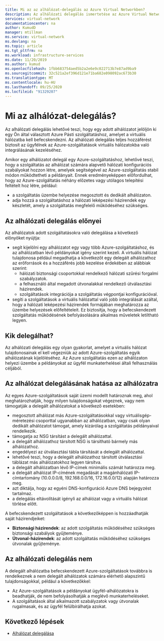 ```yaml
---
title: Mi az az alhálózat-delegálás az Azure Virtual Networkben?
description: Az alhálózati delegálás ismertetése az Azure Virtual Networkben
services: virtual-network
documentationcenter: na
author: KumudD
manager: mtillman
ms.service: virtual-network
ms.devlang: na
ms.topic: article
ms.tgt_pltfrm: na
ms.workload: infrastructure-services
ms.date: 11/20/2019
ms.author: kumud
ms.openlocfilehash: 1fbb683754aed5b2a2e6e9c022713b7e87ad9ba9
ms.sourcegitcommit: 32c521a2ef396d121e71ba682e098092ac673b30
ms.translationtype: MT
ms.contentlocale: hu-HU
ms.lasthandoff: 09/25/2020
ms.locfileid: "91329207"
---
```

# <a name="what-is-subnet-delegation"></a>Mi az alhálózat-delegálás?

Az alhálózati delegálás lehetővé teszi, hogy egy adott alhálózatot jelöljön ki egy Ön által választott Azure Pásti szolgáltatáshoz, amelyet a virtuális hálózatba kell befecskendezni. Az alhálózati delegálás teljes hozzáférést biztosít az ügyfélnek az Azure-szolgáltatások virtuális hálózatokba való integrálásának kezeléséhez.

Amikor egy alhálózatot delegál egy Azure-szolgáltatáshoz, lehetővé teszi, hogy a szolgáltatás az alhálózat számára alapvető hálózati konfigurációs szabályokat hozzon létre, amelyek segítségével az Azure-szolgáltatás stabil módon működtetheti a példányait. Ennek eredményeképpen előfordulhat, hogy az Azure-szolgáltatás néhány előzetes vagy utólagos telepítési feltételt hoz létre, például:
- a szolgáltatás üzembe helyezése megosztott és dedikált alhálózaton.
- adja hozzá a szolgáltatáshoz a hálózati leképezési házirendek egy készletét, amely a szolgáltatás megfelelő működéséhez szükséges.

##  <a name="advantages-of-subnet-delegation"></a>Az alhálózati delegálás előnyei

Az alhálózatok adott szolgáltatásokra való delegálása a következő előnyöket nyújtja:

- segít kijelölni egy alhálózatot egy vagy több Azure-szolgáltatáshoz, és az alhálózatban lévő példányokat igény szerint kezeli. A virtuális hálózat tulajdonosa például megadhatja a következőt egy delegált alhálózathoz az erőforrások és a hozzáférés jobb kezelése érdekében az alábbiak szerint:
    - hálózati biztonsági csoportokkal rendelkező hálózati szűrési forgalmi szabályzatok.
    - a felhasználó által megadott útvonalakkal rendelkező útválasztási házirendek.
    - szolgáltatások integrációja a szolgáltatás végpontjai konfigurációval.
- segíti a szolgáltatások a virtuális hálózattal való jobb integrálását azáltal, hogy a hálózati leképezési házirendek formájában meghatározza az üzembe helyezések előfeltételeit. Ez biztosítja, hogy a befecskendezett szolgáltatás működésének befolyásolására alkalmas műveletek letiltható legyen.


## <a name="who-can-delegate"></a>Kik delegálhat?
Az alhálózati delegálás egy olyan gyakorlat, amelyet a virtuális hálózat tulajdonosainak el kell végezniük az adott Azure-szolgáltatás egyik alhálózatának kijelöléséhez. Az Azure szolgáltatás ezen az alhálózaton helyezi üzembe a példányokat az ügyfél munkaterhelései általi felhasználás céljából.

## <a name="impact-of-subnet-delegation-on-your-subnet"></a>Az alhálózat delegálásának hatása az alhálózatra
Az egyes Azure-szolgáltatások saját üzemi modellt határoznak meg, ahol meghatározhatják, hogy milyen tulajdonságokat végeznek, vagy nem támogatják a delegált alhálózatokat a következő esetekben:
- megosztott alhálózat más Azure-szolgáltatásokkal vagy virtuálisgép-méretezési csoporttal ugyanabban az alhálózatban, vagy csak olyan dedikált alhálózatot támogat, amely kizárólag a szolgáltatás példányaival rendelkezik.
- támogatja az NSG társítást a delegált alhálózattal.
- a delegált alhálózathoz társított NSG is társítható bármely más alhálózathoz.
- engedélyezi az útválasztási tábla társítását a delegált alhálózattal.
- lehetővé teszi, hogy a delegált alhálózathoz társított útválasztási táblázat más alhálózatokhoz legyen társítva.
- a delegált alhálózatban lévő IP-címek minimális számát határozza meg.
- a delegált alhálózat IP-címének megadását a magánhálózati IP-címtartomány (10.0.0.0/8, 192.168.0.0/16, 172.16.0.0/12) alapján határozza meg.
- azt diktálja, hogy az egyéni DNS-konfiguráció Azure DNS bejegyzést tartalmaz.
- a delegálás eltávolítását igényli az alhálózat vagy a virtuális hálózat törlése előtt.

A befecskendezett szolgáltatások a következőképpen is hozzáadhatják saját házirendjeiket:
- **Biztonsági házirendek**: az adott szolgáltatás működéséhez szükséges biztonsági szabályok gyűjteménye.
- **Útvonal-házirendek**: az adott szolgáltatás működéséhez szükséges útvonalak gyűjteménye.

## <a name="what-subnet-delegation-does-not-do"></a>Az alhálózati delegálás nem

A delegált alhálózatba befecskendezett Azure-szolgáltatások továbbra is rendelkeznek a nem delegált alhálózatok számára elérhető alapszintű tulajdonságokkal, például a következőkkel:
-  Az Azure-szolgáltatások a példányokat ügyfél-alhálózatokra is beadhatják, de nem befolyásolhatják a meglévő munkaterheléseket.
-  A szolgáltatások által alkalmazott szabályzatok vagy útvonalak rugalmasak, és az ügyfél felülbírálhatja azokat.

## <a name="next-steps"></a>Következő lépések

- [Alhálózat delegálása](manage-subnet-delegation.md)
